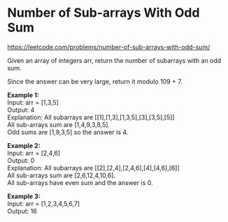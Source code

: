 # Number of Sub-arrays With Odd Sum
https://leetcode.com/problems/number-of-sub-arrays-with-odd-sum/

Given an array of integers arr, return the number of subarrays with an odd sum.

Since the answer can be very large, return it modulo 109 + 7.


<b>Example 1:</b>\
Input: arr = [1,3,5]\
Output: 4\
Explanation: All subarrays are [[1],[1,3],[1,3,5],[3],[3,5],[5]]\
All sub-arrays sum are [1,4,9,3,8,5].\
Odd sums are [1,9,3,5] so the answer is 4.

<b>Example 2:</b>\
Input: arr = [2,4,6]\
Output: 0\
Explanation: All subarrays are [[2],[2,4],[2,4,6],[4],[4,6],[6]]\
All sub-arrays sum are [2,6,12,4,10,6].\
All sub-arrays have even sum and the answer is 0.

<b>Example 3:</b>\
Input: arr = [1,2,3,4,5,6,7]\
Output: 16